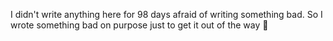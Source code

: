 I didn't write anything here for 98 days afraid of writing something bad. So I wrote something bad on purpose just to get it out of the way 🙆